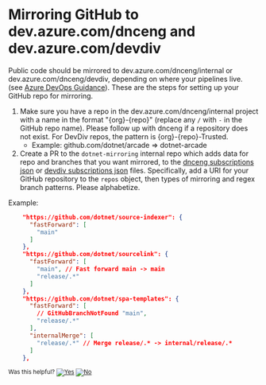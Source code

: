 # Mirroring GitHub to dev.azure.com/dnceng and dev.azure.com/devdiv

Public code should be mirrored to dev.azure.com/dnceng/internal or dev.azure.com/dnceng/devdiv, depending on where your pipelines live. (see [Azure DevOps Guidance](https://github.com/dotnet/arcade/blob/master/Documentation/AzureDevOps/AzureDevOpsGuidance.md)).  These are the steps for setting up your GitHub repo for mirroring.

1. Make sure you have a repo in the dev.azure.com/dnceng/internal project with a name in the format "{org}-{repo}" (replace  any `/` with `-` in the GitHub repo name). Please follow up with dnceng if a repository does not exist. For DevDiv repos, the pattern is {org}-{repo}-Trusted.
    - Example: github.com/dotnet/arcade => dotnet-arcade
2. Create a PR to the `dotnet-mirroring` internal repo which adds data for repo and branches that you want mirrored, to the [dnceng subscriptions json](https://dev.azure.com/dnceng/internal/_git/dotnet-mirroring?path=/dnceng-subscriptions.jsonc) or [devdiv subscriptions json](https://dev.azure.com/dnceng/internal/_git/dotnet-mirroring?path=/devdiv-subscriptions.jsonc) files. Specifically, add a URI for your GitHub repository to the `repos` object, then types of mirroring and regex branch patterns. Please alphabetize.

Example:
```json
    "https://github.com/dotnet/source-indexer": {
      "fastForward": [
        "main"
      ]
    },
    "https://github.com/dotnet/sourcelink": {
      "fastForward": [
        "main", // Fast forward main -> main
        "release/.*"
      ]
    },
    "https://github.com/dotnet/spa-templates": {
      "fastForward": [
        // GitHubBranchNotFound "main",
        "release/.*"
      ],
      "internalMerge": [
        "release/.*" // Merge release/.* -> internal/release/.*
      ]
    },
```


<!-- Begin Generated Content: Doc Feedback -->
<sub>Was this helpful? [![Yes](https://helix.dot.net/f/ip/5?p=Documentation%5CAzureDevOps%5Cinternal-mirror.md)](https://helix.dot.net/f/p/5?p=Documentation%5CAzureDevOps%5Cinternal-mirror.md) [![No](https://helix.dot.net/f/in)](https://helix.dot.net/f/n/5?p=Documentation%5CAzureDevOps%5Cinternal-mirror.md)</sub>
<!-- End Generated Content-->
